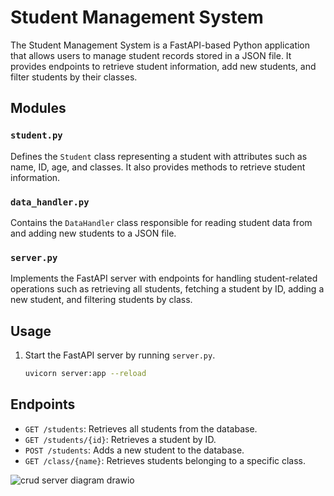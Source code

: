 # Student Management System

The Student Management System is a FastAPI-based Python application that allows users to manage student records stored in a JSON file. It provides endpoints to retrieve student information, add new students, and filter students by their classes.

## Modules

### `student.py`

Defines the `Student` class representing a student with attributes such as name, ID, age, and classes. It also provides methods to retrieve student information.

### `data_handler.py`

Contains the `DataHandler` class responsible for reading student data from and adding new students to a JSON file.

### `server.py`

Implements the FastAPI server with endpoints for handling student-related operations such as retrieving all students, fetching a student by ID, adding a new student, and filtering students by class.

## Usage

1. Start the FastAPI server by running `server.py`.
   ```bash
   uvicorn server:app --reload

## Endpoints
 - `GET /students`: Retrieves all students from the database.
 - `GET /students/{id}`: Retrieves a student by ID.
 - `POST /students`: Adds a new student to the database.
 - `GET /class/{name}`: Retrieves students belonging to a specific class.

![crud server diagram drawio](https://github.com/najeebib/Backend-bootcamp-exercises/assets/79699737/01609da9-76db-4f80-9e9b-c30ab1957d51)
